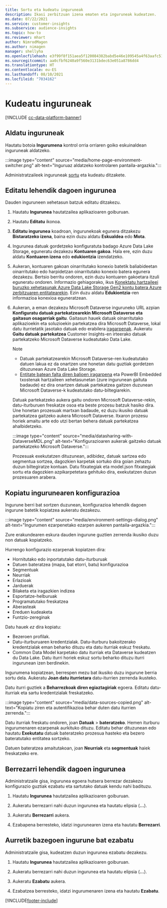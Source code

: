 ```yaml
---
title: Sortu eta kudeatu inguruneak
description: Ikasi zerbitzuan izena ematen eta inguruneak kudeatzen.
ms.date: 07/22/2021
ms.service: customer-insights
ms.subservice: audience-insights
ms.topic: how-to
ms.reviewer: mhart
author: NimrodMagen
ms.author: nimagen
manager: shellyha
ms.openlocfilehash: e3f99f8f151aea5f120084382babd5e46e109545a4f63aafc51c3ecb1400cc33
ms.sourcegitcommit: aa0cfbf6240a9f560e3131bdec63e051a8786dd4
ms.translationtype: HT
ms.contentlocale: eu-ES
ms.lasthandoff: 08/10/2021
ms.locfileid: "7034162"
---
```

# <a name="manage-environments"></a>Kudeatu inguruneak

[!INCLUDE [cc-data-platform-banner](../includes/cc-data-platform-banner.md)]

## <a name="switch-environments"></a>Aldatu inguruneak

Hautatu botoia **Ingurumena** kontrol orria orriaren goiko eskuinaldean inguruneak aldatzeko.

:::image type="content" source="media/home-page-environment-switcher.png" alt-text="Inguruaz aldatzeko kontrolaren pantaila-argazkia.":::

Administratzaileek inguruneak [sortu](get-started-paid.md) eta kudeatu ditzakete.

## <a name="edit-an-existing-environment"></a>Editatu lehendik dagoen ingurunea

Dauden inguruneen xehetasun batzuk editatu ditzakezu.

1.  Hautatu **Ingurunea** hautatzailea aplikazioaren goiburuan.

2.  Hautatu **Editatu** ikonoa.

3. **Editatu ingurunea** koadroan, ingurunekoak egunera ditzakezu **Bistaratzeko izena**, baina ezin duzu aldatu **Eskualdea** edo **Mota**.

4. Ingurunea datuak gordetzeko konfiguratuta badago Azure Data Lake Storage, eguneratu dezakezu **Kontuaren gakoa**. Hala ere, ezin duzu aldatu **Kontuaren izena** edo **edukiontzia** izendatzeko.

5. Aukeran, kontuaren gakoan oinarritutako konexio batetik baliabideetan oinarritutako edo harpidetzan oinarritutako konexio batera egunera dezakezu. Bertsio berritu ondoren, ezin duzu kontuaren gakoetara itzuli eguneratu ondoren. Informazio gehiagorako, ikus [Konektatu hartzaileei buruzko xehetasunak Azure Data Lake Storage Gen2 kontu batera Azure zerbitzuaren entitatearekin](connect-service-principal.md). Ezin duzu aldatu **Edukiontzia**-ren informazioa konexioa eguneratzean.

6. Aukeran, a eman dezakezu Microsoft Dataverse inguruneko URL azpian **Konfiguratu datuak partekatzearekin Microsoft Dataverse eta gaitasun osagarriak gaitu**. Gaitasun hauek datuak oinarritutako aplikazioekin eta soluzioekin partekatzea dira Microsoft Dataverse, lokal datu iturrietatik jasotako datuak edo erabilera [iragarpenak](predictions.md). Aukeratu **Gaitu datuak partekatzea** Customer Insights-en irteerako datuak partekatzeko Microsoft Dataverse kudeatutako Data Lake.

   > [!NOTE]
   > - Datuak partekatzearekin Microsoft Dataverse-ren kudeatutako datuen lakua ez da onartzen une honetan datu guztiak gordetzen dituzunean Azure Data Lake Storage.
   > - [Entitate batean falta diren balioen iragarpena](predictions.md) eta PowerBI Embedded txostenak hartzaileen xehetasunetan (zure ingurunean gaituta badaude) ez dira onartzen datuak partekatzea gaitzen duzunean Microsoft Dataverse-k kudeatutako datu-biltegiarekin.

   Datuak partekatzeko aukera gaitu ondoren Microsoft Dataverse-rekin, datu-iturburuen freskatze osoa eta beste prozesu batzuk hasiko dira. Une honetan prozesuak martxan badaude, ez duzu ikusiko datuak partekatzea gaitzeko aukera Microsoft Dataverse. Itxaron prozesu horiek amaitu arte edo utzi bertan behera datuak partekatzea ahalbidetzeko. 
   
   :::image type="content" source="media/datasharing-with-DataverseMDL.png" alt-text="Konfigurazioaren aukerak gaitzeko datuak partekatzeko Microsoft Dataverse.":::
   
   Prozesuak exekutatzen dituzunean, adibidez, datuak sartzea edo segmentua sortzea, dagozkien karpetak sortuko dira goian zehaztu duzun biltegiratze kontuan. Datu fitxategiak eta model.json fitxategiak sortu eta dagozkien azpikarpetetara gehituko dira, exekutatzen duzun prozesuaren arabera.

## <a name="copy-the-environment-configuration"></a>Kopiatu ingurunearen konfigurazioa

Ingurune berri bat sortzen duzunean, konfigurazioa lehendik dagoen ingurune batetik kopiatzea aukeratu dezakezu. 

:::image type="content" source="media/environment-settings-dialog.png" alt-text="Ingurumen ezarpenetako ezarpen aukeren pantaila-argazkia.":::

Zure erakundearen eskura dauden ingurune guztien zerrenda ikusiko duzu non datuak kopiatzeko.

Hurrengo konfigurazio ezarpenak kopiatzen dira:

- Hornitutako edo inportatutako datu-iturburuak
- Datuen bateratzea (mapa, bat etorri, batu) konfigurazioa
- Segmentuak
- Neurriak
- Erlazioak
- Jarduerak
- Bilaketa eta iragazkien indizea
- Esportatze-helburuak
- Programatutako freskatzea
- Aberasteak
- Ereduen kudeaketa
- Funtzio-zereginak

Datu hauek *ez* dira kopiatu:

- Bezeroen profilak.
- Datu-iturburuaren kredentzialak. Datu-iturburu bakoitzerako kredentzialak eman beharko dituzu eta datu iturriak eskuz freskatu.
- Common Data Model karpetako datu iturriak eta Dataverse kudeatzen du Data Lake. Datu iturri horiek eskuz sortu beharko dituzu iturri ingurunean izen berdinekin.

Ingurumena kopiatzean, berrespen mezu bat ikusiko duzu ingurune berria sortu dela. Aukeratu **Joan datu iturrietara** datu-iturrien zerrenda ikusteko.

Datu iturri guztiek a **Beharrezkoak diren egiaztagiriak** egoera. Editatu datu-iturriak eta sartu kredentzialak freskatzeko.

:::image type="content" source="media/data-sources-copied.png" alt-text="Kopiatu ziren eta autentifikazioa behar duten datu iturrien zerrenda.":::

Datu iturriak freskatu ondoren, joan **Datuak** > **bateratzeko**. Hemen iturburu ingurumenaren ezarpenak aurkituko dituzu. Editatu behar dituzunean edo hautatu **Exekutatu** datuak bateratzeko prozesua hasteko eta bezero bateratutako entitatea sortzeko.

Datuen bateratzea amaitutakoan, joan **Neurriak** eta **segmentuak** haiek freskatzeko ere.

## <a name="reset-an-existing-environment"></a>Berrezarri lehendik dagoen ingurunea

Administratzaile gisa, ingurunea egoera hutsera berrezar dezakezu konfigurazio guztiak ezabatu eta sartutako datuak kendu nahi badituzu.

1.  Hautatu **Ingurunea** hautatzailea aplikazioaren goiburuan. 

2.  Aukeratu berrezarri nahi duzun ingurunea eta hautatu elipsia (**...**). 

3. Aukeratu **Berrezarri** aukera. 

4.  Ezabapena berresteko, idatzi ingurunearen izena eta hautatu **Berrezarri**.

## <a name="delete-an-existing-environment"></a>Aurretik bazegoen ingurune bat ezabatu

Administratzaile gisa, kudeatzen duzun ingurunea ezabatu dezakezu.

1.  Hautatu **Ingurunea** hautatzailea aplikazioaren goiburuan.

2.  Aukeratu berrezarri nahi duzun ingurunea eta hautatu elipsia (**...**). 

3. Aukeratu **Ezabatu** aukera. 

4.  Ezabatzea berresteko, idatzi ingurumenaren izena eta hautatu **Ezabatu**.


[!INCLUDE[footer-include](../includes/footer-banner.md)]
